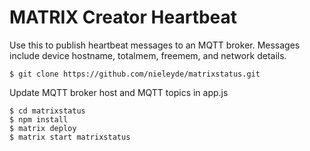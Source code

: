# MATRIX Creator Heartbeat
Use this to publish heartbeat messages to an MQTT broker.  Messages include device hostname, totalmem, freemem, and network details.

    $ git clone https://github.com/nieleyde/matrixstatus.git


Update MQTT broker host and MQTT topics in app.js

    $ cd matrixstatus
    $ npm install
    $ matrix deploy
    $ matrix start matrixstatus
